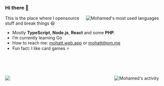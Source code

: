 ### Hi there 👋

<picture>
  <source media="(prefers-color-scheme: dark)" srcset="https://mohatt-grs.vercel.app/api/top-langs/?username=mohatt&size_weight=0.5&count_weight=0.5&show_icons=true&langs_count=8&layout=compact&theme=github_dark_dimmed">
  <img alt="Mohamed's most used languages" src="https://mohatt-grs.vercel.app/api/top-langs/?username=mohatt&size_weight=0.5&count_weight=0.5&show_icons=true&langs_count=8&layout=compact&theme=default" align="right" />
</picture>

This is the place where I opensource stuff and break things 😆

- Mostly **TypeScript**, **Node.js**, **React** and some **PHP**.
- I’m currently learning Go
- How to reach me: [mohatt.web.app](https://mohatt.web.app) or mohatt@pm.me
- Fun fact: I like card games ⚡

&nbsp;

&nbsp;

<picture>
  <source media="(prefers-color-scheme: dark)" srcset="https://mohatt-grs.vercel.app/api?username=mohatt&show_icons=true&custom_title=Activity&theme=github_dark_dimmed&include_all_commits=true">
  <img alt="Mohamed's activity" src="https://mohatt-grs.vercel.app/api?username=mohatt&show_icons=true&custom_title=Activity&theme=default" align="right" />
</picture>

![](https://hit.yhype.me/github/profile?user_id=348753)
